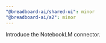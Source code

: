 ```yaml
---
"@breadboard-ai/shared-ui": minor
"@breadboard-ai/a2": minor
---
```


Introduce the NotebookLM connector.
